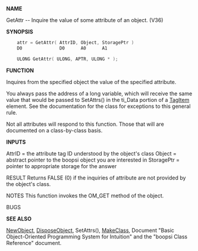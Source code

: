 
**NAME**

GetAttr -- Inquire the value of some attribute of an object. (V36)

**SYNOPSIS**

```c
    attr = GetAttr( AttrID, Object, StoragePtr )
    D0              D0      A0      A1

    ULONG GetAttr( ULONG, APTR, ULONG * );

```
**FUNCTION**

Inquires from the specified object the value of the specified
attribute.

You always pass the address of a long variable, which will
receive the same value that would be passed to SetAttrs() in
the ti_Data portion of a [TagItem](_012E) element.  See the documentation
for the class for exceptions to this general rule.

Not all attributes will respond to this function.  Those that
will are documented on a class-by-class basis.

**INPUTS**

AttrID = the attribute tag ID understood by the object's class
Object = abstract pointer to the boopsi object you are interested in
StoragePtr = pointer to appropriate storage for the answer

RESULT
Returns FALSE (0) if the inquiries of attribute are not provided
by the object's class.

NOTES
This function invokes the OM_GET method of the object.

BUGS

**SEE ALSO**

[NewObject](NewObject), [DisposeObject](DisposeObject), SetAttrs(), [MakeClass](MakeClass),
Document &#034;Basic Object-Oriented Programming System for Intuition&#034;
and the &#034;boopsi Class Reference&#034; document.

